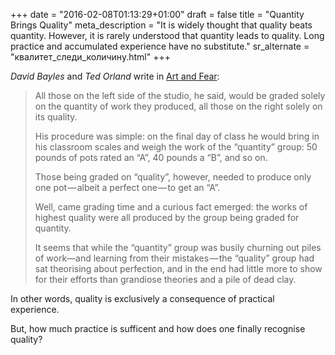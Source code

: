 +++
date = "2016-02-08T01:13:29+01:00"
draft = false
title = "Quantity Brings Quality"
meta_description = "It is widely thought that quality beats quantity. However, it is rarely understood that quantity leads to quality. Long practice and accumulated experience have no substitute."
sr_alternate = "квалитет_следи_количину.html"
+++

*David Bayles* and *Ted Orland* write in [Art and Fear](http://www.amazon.com/Art-Fear-Observations-Rewards-Artmaking/dp/0961454733):

> All those on the left side of the studio, he said, would be graded solely on the quantity of work they produced, all those on the right solely on its quality.
>
> His procedure was simple: on the final day of class he would bring in his classroom scales and weigh the work of the “quantity” group: 50 pounds of pots rated an “A”, 40 pounds a “B”, and so on.
>
> Those being graded on “quality”, however, needed to produce only one pot — albeit a perfect one — to get an “A”.
>
> Well, came grading time and a curious fact emerged: the works of highest quality were all produced by the group being graded for quantity.
>
> It seems that while the “quantity” group was busily churning out piles of work—and learning from their mistakes — the “quality” group had sat theorising about perfection, and in the end had little more to show for their efforts than grandiose theories and a pile of dead clay.

In other words, quality is exclusively a consequence of practical experience.

But, how much practice is sufficent and how does one finally recognise quality?

[comment]: # (Malcolm gladwell 10.000 hours rule)